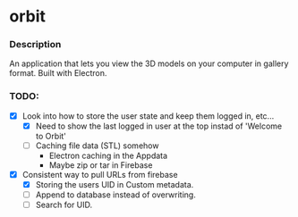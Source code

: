 # orbit

### Description 
An application that lets you view the 3D models on your computer in gallery format. Built with Electron.


### TODO: 
- [x] Look into how to store the user state and keep them logged in, etc...
  - [x] Need to show the last logged in user at the top instad of 'Welcome to Orbit'
  - [ ] Caching file data (STL) somehow
      - Electron caching in the Appdata
      - Maybe zip or tar in Firebase
      
- [x] Consistent way to pull URLs from firebase
  - [x] Storing the users UID in Custom metadata.
  - [ ] Append to database instead of overwriting.
  - [ ] Search for UID. 
